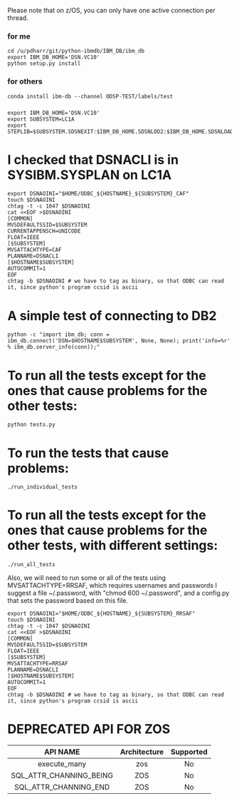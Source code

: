 Please note that on z/OS, you can only have one active connection per thread.

### for me ###
```
cd /u/pdharr/git/python-ibmdb/IBM_DB/ibm_db
export IBM_DB_HOME='DSN.VC10'
python setup.py install
```

### for others ###
```
conda install ibm-db --channel ODSP-TEST/labels/test
```

### ###
```
export IBM_DB_HOME='DSN.VC10'
export SUBSYSTEM=LC1A
export STEPLIB=$SUBSYSTEM.SDSNEXIT:$IBM_DB_HOME.SDSNLOD2:$IBM_DB_HOME.SDSNLOAD
```

# I checked that DSNACLI is in SYSIBM.SYSPLAN on LC1A
```
export DSNAOINI="$HOME/ODBC_${HOSTNAME}_${SUBSYSTEM}_CAF"
touch $DSNAOINI
chtag -t -c 1047 $DSNAOINI
cat <<EOF >$DSNAOINI
[COMMON]
MVSDEFAULTSSID=$SUBSYSTEM
CURRENTAPPENSCH=UNICODE
FLOAT=IEEE
[$SUBSYSTEM]
MVSATTACHTYPE=CAF
PLANNAME=DSNACLI
[$HOSTNAME$SUBSYSTEM]
AUTOCOMMIT=1
EOF
chtag -b $DSNAOINI # we have to tag as binary, so that ODBC can read it, since python's program ccsid is ascii
```



# A simple test of connecting to DB2
```
python -c "import ibm_db; conn = ibm_db.connect('DSN=$HOSTNAME$SUBSYSTEM', None, None); print('info=%r' % ibm_db.server_info(conn));"
```

# To run all the tests except for the ones that cause problems for the other tests:
```
python tests.py
```

# To run the tests that cause problems:
```
./run_individual_tests
```

# To run all the tests except for the ones that cause problems for the other tests, with different settings:
```
./run_all_tests
```


Also, we will need to run some or all of the tests using MVSATTACHTYPE=RRSAF, which requires usernames and passwords
I suggest a file ~/.password, with "chmod 600 ~/.password", and a config.py that sets the password based on this file.

```
export DSNAOINI="$HOME/ODBC_${HOSTNAME}_${SUBSYSTEM}_RRSAF"
touch $DSNAOINI
chtag -t -c 1047 $DSNAOINI
cat <<EOF >$DSNAOINI
[COMMON]
MVSDEFAULTSSID=$SUBSYSTEM
FLOAT=IEEE
[$SUBSYSTEM]
MVSATTACHTYPE=RRSAF
PLANNAME=DSNACLI
[$HOSTNAME$SUBSYSTEM]
AUTOCOMMIT=1
EOF
chtag -b $DSNAOINI # we have to tag as binary, so that ODBC can read it, since python's program ccsid is ascii
```

# DEPRECATED API FOR ZOS

|API NAME      |Architecture    |Supported     |
| :---:        |  :---:         |  :---:       |
|execute_many  |  zos           |  No          |
|SQL_ATTR_CHANNING_BEING| ZOS   |  No          |
|SQL_ATTR_CHANNING_END  | ZOS   |  No          |
